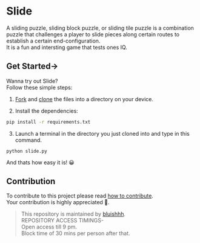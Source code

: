 # Slide
A sliding puzzle, sliding block puzzle, or sliding tile puzzle is a combination puzzle that challenges a player to slide pieces along certain routes to establish a certain end-configuration.<br/>
It is a fun and intersting game that tests ones IQ.


## Get Started->
Wanna try out Slide?<br/>
Follow these simple steps:

  1. [Fork](https://docs.github.com/en/get-started/quickstart/fork-a-repo) and [clone](https://docs.github.com/en/repositories/creating-and-managing-repositories/cloning-a-repository) the files into a directory on your device.

  2. Install the dependencies:
```bash
pip install -r requirements.txt
```
  3. Launch a terminal in the directory you just cloned into and type in this command.
```
python slide.py
```
And thats how easy it is! 😀

## Contribution

To contribute to this project please read [how to contribute](https://github.com/bluishhh/Slide/blob/main/contribute.md).<br>
Your contribution is highly appreciated 🙌.</br>
> This repository is maintained by [bluishhh](https://github.com/bluishhh). </br>
  REPOSITORY ACCESS TIMINGS-</br>
  Open access till 9 pm.</br>
  Block time of 30 mins per person after that.
   
  

